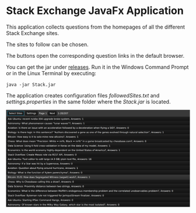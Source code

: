 # Stack Exchange JavaFx Application

This application collects questions from the homepages of all the different Stack Exchange sites.

The sites to follow can be chosen.

The buttons open the corresponding question links in the default browser.

You can get the jar under [releases](https://github.com/digitapex/StackExchangeJavaFX/releases).
Run it in the Windows Command Prompt or in the Linux Terminal by executing:
```
java -jar Stack.jar
```
The application creates configuration files *followedSites.txt* and *settings.properties* in the same folder where the *Stack.jar* is located.

![Screenshot 1](/screenshots/screenshot1.png?raw=true)